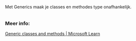 Met Generics maak je classes en methodes type onafhankelijk.


```c#

```


### Meer info:
[Generic classes and methods | Microsoft Learn](https://learn.microsoft.com/en-us/dotnet/csharp/fundamentals/types/generics)
